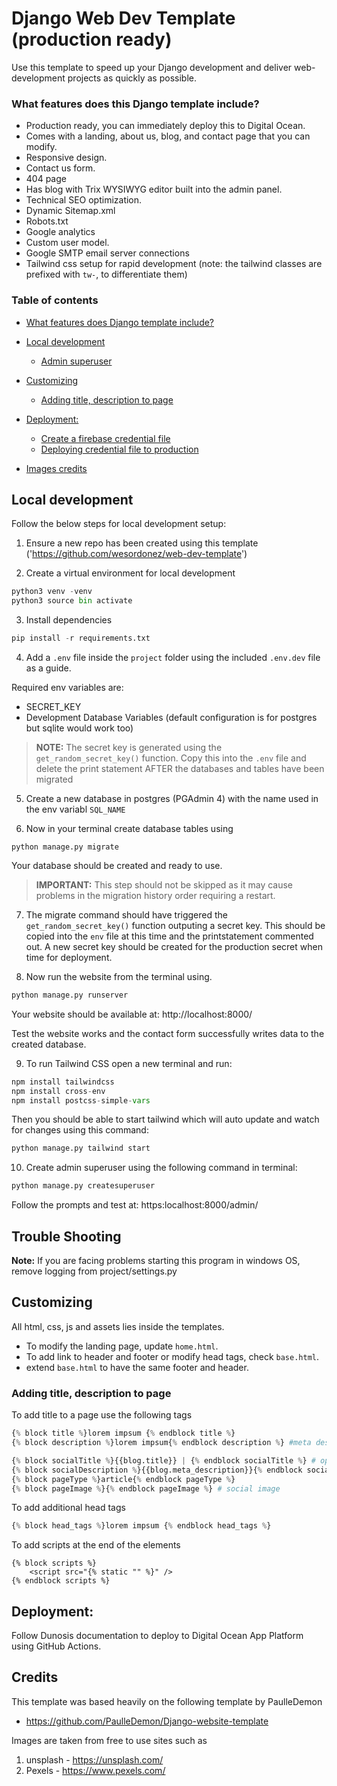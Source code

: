 # Django Web Dev Template (production ready)
Use this template to speed up your Django development and deliver web-development projects as quickly as possible.

### What features does this Django template include?
- Production ready, you can immediately deploy this to Digital Ocean.
- Comes with a landing, about us, blog, and contact page that you can modify.
- Responsive design.
- Contact us form.
- 404 page
- Has blog with Trix WYSIWYG editor built into the admin panel.
- Technical SEO optimization.
- Dynamic Sitemap.xml
- Robots.txt
- Google analytics
- Custom user model.
- Google SMTP email server connections
- Tailwind css setup for rapid development (note: the tailwind classes are prefixed with `tw-`, to differentiate them)

### Table of contents

  - [What features does Django template include?](#what-features-does-django-template-include)
  
- [Local development](#local-development)
  - [Admin superuser](#admin-superuser)
- [Customizing](#customizing)
  - [Adding title, description to page](#adding-title-description-to-page)
- [Deployment:](#deployment)
    - [Create a firebase credential file](#create-a-firebase-credential-file)
    - [Deploying credential file to production](#deploying-credential-file-to-production)
- [Images credits](#images-credits)



## Local development

Follow the below steps for local development setup:

1. Ensure a new repo has been created using this template ('https://github.com/wesordonez/web-dev-template')

2. Create a virtual environment for local development

```py
python3 venv -venv
python3 source bin activate
```

3. Install dependencies

```py
pip install -r requirements.txt
```

4. Add a `.env` file inside the `project` folder using the included `.env.dev` file as a guide.

Required env variables are:
- SECRET_KEY
- Development Database Variables (default configuration is for postgres but sqlite would work too)

> **NOTE:** The secret key is generated using the `get_random_secret_key()` function. Copy this into the `.env` file and delete the print statement AFTER the databases and tables have been migrated

5. Create a new database in postgres (PGAdmin 4) with the name used in the env variabl `SQL_NAME`

6. Now in your terminal create database tables using

```
python manage.py migrate
```
Your database should be created and ready to use.

> **IMPORTANT:** This step should not be skipped as it may cause problems in the migration history order requiring a restart.

7. The migrate command should have triggered the `get_random_secret_key()` function outputing a secret key. This should be copied into the `env` file at this time and the printstatement commented out. A new secret key should be created for the production secret when time for deployment. 

8. Now run the website from the terminal using.

```py
python manage.py runserver
```
Your website should be available at: http://localhost:8000/

Test the website works and the contact form successfully writes data to the created database.

9. To run Tailwind CSS open a new terminal and run:
```py
npm install tailwindcss
npm install cross-env
npm install postcss-simple-vars
```
Then you should be able to start tailwind which will auto update and watch for changes using this command:
```py
python manage.py tailwind start
```

10. Create admin superuser using the following command in terminal:
```py
python manage.py createsuperuser
```

Follow the prompts and test at: https:localhost:8000/admin/

## Trouble Shooting
**Note:** If you are facing problems starting this program in windows OS, remove logging from project/settings.py

## Customizing

All html, css, js and assets lies inside the templates.
- To modify the landing page, update `home.html`.
- To add link to header and footer or modify head tags, check `base.html`.
- extend `base.html` to have the same footer and header.

### Adding title, description to page
To add title to a page use the following tags
```py
{% block title %}lorem impsum {% endblock title %}
{% block description %}lorem impsum{% endblock description %} #meta description

{% block socialTitle %}{{blog.title}} | {% endblock socialTitle %} # open graph title, for socials
{% block socialDescription %}{{blog.meta_description}}{% endblock socialDescription %} # open graph description, for socials
{% block pageType %}article{% endblock pageType %}
{% block pageImage %}{% endblock pageImage %} # social image
```

To add additional head tags

```py
{% block head_tags %}lorem impsum {% endblock head_tags %}
```
To add scripts at the end of the elements
```
{% block scripts %}
    <script src="{% static "" %}" />
{% endblock scripts %}
```

## Deployment:

Follow Dunosis documentation to deploy to Digital Ocean App Platform using GitHub Actions. 

## Credits
This template was based heavily on the following template by PaulleDemon
- https://github.com/PaulleDemon/Django-website-template

Images are taken from free to use sites such as 
1. unsplash - https://unsplash.com/
2. Pexels - https://www.pexels.com/
